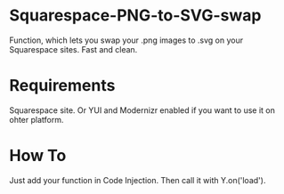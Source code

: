 # Squarespace-PNG-to-SVG-swap
Function, which lets you swap your .png images to .svg on your Squarespace sites. Fast and clean.

# Requirements
Squarespace site. Or YUI and Modernizr enabled if you want to use it on ohter platform.

# How To
Just add your function in Code Injection. Then call it with Y.on('load').

#
